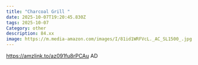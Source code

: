 ```yaml
---
title: "Charcoal Grill "
date: 2025-10-07T19:20:45.830Z
tags: 2025-10-07
Category: other
description: 84.xx
image: https://m.media-amazon.com/images/I/81id1WRFVcL._AC_SL1500_.jpg
---
```

https://amzlink.to/az091fu8rPCAu
AD